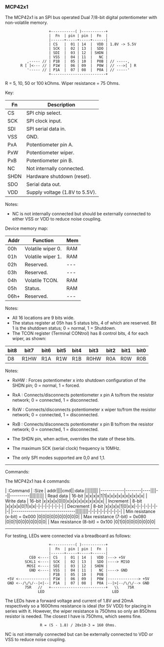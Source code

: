 ###  MCP42x1

The MCP42x1 is an SPI bus operated Dual 7/8-bit digital potentiometer with non-volatile memory.

                        +-----------( )-----------+
                        |  Fn  | pin | pin |  Fn  |
                        |------+-----+-----+------|
                        | CS   |  01 | 14  |  VDD | 1.8V -> 5.5V
                        | SCK  |  02 | 13  |  SDO |
                        | SDI  |  03 | 12  | SHDN |
                        | VSS  |  04 | 11  |   NC |
              ,----- // | P1B  |  05 | 10  |  P0B | // -----,
           R [ ]<--- // | P1W  |  06 | 09  |  P0W | // --->[ ] R
              '----- // | P1A  |  07 | 08  |  P0A | // -----'
                        +-------------------------+

R = 5, 10, 50 or 100 kOhms. Wiper resistance = 75 Ohms.

Key:

| Fn   | Description                    |
|------|--------------------------------|
| CS   | SPI chip select.               |
| SCK  | SPI clock input.               |
| SDI  | SPI serial data in.            |
| VSS  | GND.                           |
| PxA  | Potentiometer pin A.           |
| PxW  | Potentiometer wiper.           |
| PxB  | Potentiometer pin B.           |
| NC   | Not internally connected.      |
| SHDN | Hardware shutdown (reset).     |
| SDO  | Serial data out.               |
| VDD  | Supply voltage (1.8V to 5.5V). |

Notes:

* NC is not internally connected but should be externally connected to either VSS or VDD to reduce noise coupling.

Device memory map:

| Addr | Function          | Mem |
|------|-------------------|-----|
| 00h  | Volatile wiper 0. | RAM |
| 01h  | Volatile wiper 1. | RAM |
| 02h  | Reserved.         | --- |
| 03h  | Reserved.         | --- |
| 04h  | Volatile TCON.    | RAM |
| 05h  | Status.           | RAM |
| 06h+ | Reserved.         | --- |
Notes:

* All 16 locations are 9 bits wide.
* The status register at 05h has 5 status bits, 4 of which are reserved. Bit 1 is the shutdown status; 0 = normal, 1 = Shutdown.
* The TCON register (Terminal CONtrol) has 8 control bits, 4 for each wiper, as shown:

| bit8 | bit7 | bit6 | bit5 | bit4 | bit3 | bit2 | bit1 | bit0 |
|------|------|------|------|------|------|------|------|------|
|  D8  | R1HW | R1A  | R1W  | R1B  | R0HW | R0A  | R0W  | R0B  |

Notes:

* RxHW : Forces potentiometer x into shutdown configuration of the SHDN pin; 0 = normal, 1 = forced.
* RxA  : Connects/disconnects potentiometer x pin A to/from the resistor network; 0 = connected, 1 = disconnected.
* RxW  : Connects/disconnects potentiometer x wiper to/from the resistor network; 0 = connected, 1 = disconnected.
* RxB  : Connects/disconnects potentiometer x pin B to/from the resistor network; 0 = connected, 1 = disconnected.

* The SHDN pin, when active, overrides the state of these bits.
* The maximum SCK (serial clock) frequency is 10MHz.
* The only SPI modes supported are 0,0 and 1,1.

---
Commands:

The MCP42x1 has 4 commands:

 | :Command    | :Size | addr||||cmd||:data:|||||||||
 |------------|--------|----||||--||----------||||||||||
 | Read data  | 16-bit |x|x|x|x|1|1|x|x|x|x|x|x|x|x|x|x|
 | Write data | 16-bit |x|x|x|x|0|0|x|x|x|x|x|x|x|x|x|x|
 | Increment  |  8-bit |x|x|x|x|0|1|x|x|-|-|-|-|-|-|-|-|
 | Decrement  |  8-bit |x|x|x|x|1|0|x|x|-|-|-|-|-|-|-|-|
 |--------------------------------|||||||||-|-|-|-|-|-|-|-|-|-|
 | Min resistance (x-bit) = 0x000  |0|0|0|0|0|0|0|0|0|0|
 | Max resistance (7-bit) = 0x080  |0|0|1|0|0|0|0|0|0|0|
 | Max resistance (8-bit) = 0x100  |0|1|0|0|0|0|0|0|0|0|

---

For testing, LEDs were connected via a breadboard as follows:

                        +-----------( )-----------+
                        |  Fn  | pin | pin |  Fn  |
                        |------+-----+-----+------|
               CE0 <----| CS   |  01 | 14  |  VDD |---> +5V
             SCKL1 <----| SCK  |  02 | 13  |  SDO |----> MISO
              MOSI <----| SDI  |  03 | 12  | SHDN |
               GND <----| VSS  |  04 | 11  |   NC |----> GND
                        | P1B  |  05 | 10  |  P0B |
     +5V <--------------| P1W  |  06 | 09  |  P0W |--------------> +5V
     GND <--/\/\/--|<|--| P1A  |  07 | 08  |  P0A |--|>|--/\/\/--> GND
             75R   //   +-------------------------+   \\    75R
                   LED                               LED

The LEDs have a forward voltage and current of 1.8V and 20mA respectively so a 160Ohms resistance is ideal (for 5V VDD) for placing in series with it. However, the wiper resistance is 75Ohms so only an 85Ohms resistor is needed. The closest I have is 75Ohms, which seems fine.

                    R = (5 - 1.8) / 20x10-3 = 160 Ohms.

NC is not internally connected but can be externally connected to VDD or VSS to reduce noise coupling.

